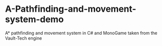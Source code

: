 # A-Pathfinding-and-movement-system-demo
A* pathfinding and movement system in C# and MonoGame taken from the Vault-Tech engine
